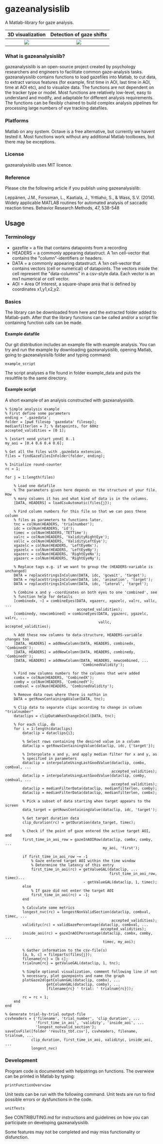 # gazeanalysislib
A Matlab-library for gaze analysis.

3D visualization                                         | Detection of gaze shifts
:------------------------------------------------------------------------:|:-------------------------:
<img src="https://github.com/infant-cognition-turku/gazeanalysislib/blob/master/3dlegend.png"> | <img src="https://github.com/infant-cognition-turku/gazeanalysislib/blob/master/XYs.png">





### What is gazeanalysislib?

gazeanalysislib is an open-source project created by psychology researchers and
engineers to facilitate common gaze-analysis tasks. gazeanalysislib contains
functions to load gazefiles into Matlab, to cut data, to extract various features (for example, first time in AOI, last time in AOI, time at AOI etc), and to
visualize data. The functions are not dependent on the tracker type or model. Most functions are relatively low-level, easy to understand and modify, and adaptable for different analysis requirements. The functions can be flexibly chained to build complex analysis pipelines for processing large numbers of eye tracking datafiles.

### Platforms
Matlab on any system. Octave is a free alternative, but currently we havent
tested it. Most functions work without any additional Matlab toolboxes, but
there may be exceptions.

### License
gazeanalysislib uses MIT licence.

### Reference
Please cite the following article if you publish using gazeanalysislib:

Leppänen, J.M., Forssman, L., Kaatiala, J., Yrttiaho, S.,  &  Wass, S.V. (2014). Widely applicable MATLAB routines for automated analysis of saccadic reaction times. Behavior Research Methods, 47, 538-548

## Usage
### Terminology
* gazefile = a file that contains datapoints from a recording
* HEADERS = a commonly appearing datastruct. A 1xn cell-vector that contains
  the "column"-identifiers or headers.
* DATA = a commonly appearing datastruct. A 1xn cell-vector that contains
  vectors (cell or numerical) of datapoints. The vectors inside the cell
  represent the "data-columns" in a csv-style data. Each vector is an mx1
  numerical or cell vector.
* AOI = Area Of Interest, a square-shape area that is defined by coordinates
x1,y1,x2,y2.

### Basics
The library can be downloaded from here and the extracted folder added to
Matlab-path. After that the library functions can be called and/or a script
file containing function calls can be made.

#### Example datafile
Our git distribution includes an example file with example analysis. You can try
and run the example by downloading gazeanalysislib, opening Matlab, going to
gazeanalysislib folder and typing command:
```
example_script
```
The script analyses a file found in folder example_data and puts the resultfile
to the same directory.

#### Example script
A short example of an analysis constructed with gazeanalysislib.
```
% Simple analysis example
% First define some parameters
ending = '.gazedata';
folder = [pwd filesep 'gazedata' filesep];
medianfilterlen = 7; % datapoints, for 60Hz
accepted_validities = [0 1];

% [xstart xend ystart yend] 0..1
my_aoi = [0.4 0.6 0.4 0.6];

% Get all the files with .gazedata extension.
files = findGazeFilesInFolder(folder, ending);

% Initialize round-counter
rc = 1;

for j = 1:length(files)

    % Load one datafile
    % The parameters given here depends on the structure of your file. How
    % many columns it has and what kind of data is in the columns.
    [DATA, HEADERS] = loadCsvAutomatic(files{j});

    % Find column numbers for this file so that we can pass these column
    % files as parameters to functions later.
    tnc = colNum(HEADERS, 'trialnumber');
    idc = colNum(HEADERS, 'id');
    timec = colNum(HEADERS,'TETTime');
    valrc = colNum(HEADERS, 'ValidityRightEye');
    vallc = colNum(HEADERS, 'ValidityLeftEye');
    xgazelc = colNum(HEADERS, 'LeftEyeNx');
    ygazelc = colNum(HEADERS, 'LeftEyeNy');
    xgazerc = colNum(HEADERS, 'RightEyeNx');
    ygazerc = colNum(HEADERS, 'RightEyeNy');

    % Replace tags e.g. if we want to group the (HEADERS-variable is unchanged)
    DATA = replaceStringsInColumn(DATA, idc, 'gcwait', 'target');
    DATA = replaceStringsInColumn(DATA, idc, 'animation', 'target');
    DATA = replaceStringsInColumn(DATA, idc, 'lateral', 'target');

    % Combine x and y -coordinates on both eyes to one 'combined', see
    % function help for details
    [combinedx, ~] = combineEyes(DATA, xgazerc, xgazelc, valrc, vallc, ...
                                 accepted_validities);
    [combinedy, newcombined] = combineEyes(DATA, ygazerc, ygazelc, valrc, ...
                                           vallc, accepted_validities);

    % Add these new columns to data-structure, HEADERS-variable changes too
    [DATA, HEADERS] = addNewColumn(DATA, HEADERS, combinedx, 'CombinedX');
    [DATA, HEADERS] = addNewColumn(DATA, HEADERS, combinedy, 'CombinedY');
    [DATA, HEADERS] = addNewColumn(DATA, HEADERS, newcombined, ...
                                   'CombinedValidity');

    % Find new columns numbers for the columns that were added
    combx = colNum(HEADERS, 'CombinedX');
    comby = colNum(HEADERS, 'CombinedY');
    combval = colNum(HEADERS, 'CombinedValidity');

    % Remove data rows where there is nothin in
    DATA = getRowsContainingAValue(DATA, tnc);

    % Clip data to separate clips according to change in column "trialnumber"
    dataclips = clipDataWhenChangeInCol(DATA, tnc);

    % For each clip, do
    for i = 1:length(dataclips)
        dataclip = dataclips{i};

        % Select rows containing the desired value in a column
        dataclip = getRowsContainingValue(dataclip, idc, {'target'});

        % Interpolate x and y, and apply median filter for x and y, as
        % specified in parameters
        dataclip = interpolateUsingLastGoodValue(dataclip, combx, combval, ...
                                                 accepted_validities);
        dataclip = interpolateUsingLastGoodValue(dataclip, comby, combval, ...
                                                 accepted_validities);
        dataclip = medianFilterData(dataclip, medianfilterlen, comby);
        dataclip = medianFilterData(dataclip, medianfilterlen, combx);

        % Pick a subset of data starting when target appears to the screen
        data_target = getRowsContainingValue(dataclip, idc, 'target');

        % Get target duration data
        clip_duration(rc) = getDuration(data_target, timec);

        % Check if the point of gaze entered the active target AOI, and
        first_time_in_aoi_row = gazeInAOIRow(dataclip, combx, comby, ...
                                             my_aoi, 'first');

        if first_time_in_aoi_row ~= -1
            % Gaze entered target AOI within the time window
            % Determnine the latency of this entry
            first_time_in_aoi(rc) = getValueGAL(dataclip, ...
                                                first_time_in_aoi_row, timec)...
                                    - getValueGAL(dataclip, 1, timec);
        else
            % If gaze did not enter the target AOI
            first_time_in_aoi(rc) = -1;
        end

        % Calculate some metrics
        longest_nvc(rc) = longestNonValidSection(dataclip, combval, timec, ...
                                                 accepted_validities);
        validityc(rc) = validGazePercentage(dataclip, combval, ...
                                            accepted_validities);
        inside_aoi(rc) = gazeInAOIPercentage(dataclip, combx, comby, ...
                                             timec, my_aoi);

        % Gather information to the csv-file(s)
        [a, b, c] = fileparts(files{j});
        filename{rc} = [b c];
        trialnum{rc} = getValueGAL(dataclip, 1, tnc);

        % Simple optional visualization, comment following line if not
        % necessary, plot gazepoints and name the graph
        plotGaze2d(getColumnGAL(dataclip, combx), ...
                   getColumnGAL(dataclip, comby), ...
                   [filename{rc} ' trial: ' trialnum{rc}]);

        rc = rc + 1;
    end
end

% Generate trial-by-trial output-file
csvheaders = {'filename', 'trial_number', 'clip_duration', ...
              'first_time_in_aoi', 'validity', 'inside_aoi', ...
              'longest_nonvalid_section'};
saveCsvFile([folder 'results_tbt.csv'], csvheaders, filename, trialnum, ...
            clip_duration, first_time_in_aoi, validityc, inside_aoi, ...
            longest_nvc)
```

### Development
Program code is documented with helpstrings on functions. The overwiew can be
printed in Matlab by typing:
```
printFunctionOverview
```
Unit tests can be run with the following command. Unit tests are run to find
possible errors or dysfunctions in the code.
```
unitTests
```
See CONTRIBUTING.md for instructions and guidelines on how you can participate
on developing gazeanalysislib.

Some features may not be completed and may miss functionality or disfunction.
